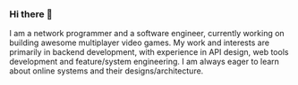 ### Hi there 👋

I am a network programmer and a software engineer, currently working on building awesome multiplayer video games. My work and interests are primarily in backend development, with experience in API design, web tools development and feature/system engineering. I am always eager to learn about online systems and their designs/architecture.
